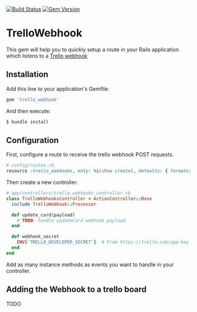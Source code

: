 [![Build Status](https://travis-ci.org/ssaunier/trello_webhook.svg?branch=master)](https://travis-ci.org/ssaunier/trello_webhook)
[![Gem Version](https://badge.fury.io/rb/trello_webhook.svg)](http://badge.fury.io/rb/trello_webhook)


# TrelloWebhook

This gem will help you to quickly setup a route in your Rails application which listens
to a [Trello webhook](https://developer.trello.com/webhooks/)

## Installation

Add this line to your application's Gemfile:

```ruby
gem 'trello_webhook'
```

And then execute:

```bash
$ bundle install
```

## Configuration

First, configure a route to receive the trello webhook POST requests.

```ruby
# config/routes.rb
resource :trello_webhooks, only: %i(show create), defaults: { formats: :json }
```

Then create a new controller:

```ruby
# app/controllers/trello_webhooks_controller.rb
class TrelloWebhooksController < ActionController::Base
  include TrelloWebhook::Processor

  def update_card(payload)
    # TODO: handle updateCard webhook payload
  end

  def webhook_secret
    ENV['TRELLO_DEVELOPER_SECRET']  # From https://trello.com/app-key
  end
end
```

Add as many instance methods as events you want to handle in your controller.

## Adding the Webhook to a trello board

TODO

